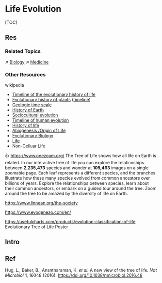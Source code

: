 # Life Evolution

[TOC]



## Res
### Related Topics
↗ [Biology](../Nature%20Science%20&%20Engineering/Biology/Biology.md)
↗ [Medicine](../Human%20Development/Medicine/Medicine.md)


### Other Resources
wikipedia
- [Timeline of the evolutionary history of life](https://en.wikipedia.org/wiki/Timeline_of_the_evolutionary_history_of_life)
- [Evolutionary history of plants](https://en.wikipedia.org/wiki/Evolutionary_history_of_plants "Evolutionary history of plants") ([timeline](https://en.wikipedia.org/wiki/Timeline_of_plant_evolution "Timeline of plant evolution"))
- [Geologic time scale](https://en.wikipedia.org/wiki/Geologic_time_scale "Geologic time scale")
- [History of Earth](https://en.wikipedia.org/wiki/History_of_Earth "History of Earth")
- [Sociocultural evolution](https://en.wikipedia.org/wiki/Sociocultural_evolution "Sociocultural evolution")
- [Timeline of human evolution](https://en.wikipedia.org/wiki/Timeline_of_human_evolution "Timeline of human evolution")
- [History of life](https://en.wikipedia.org/wiki/History_of_life)
- [Abiogenesis /Origin of Life](https://en.wikipedia.org/wiki/Abiogenesis)
- [Evolutionary Biology](https://en.wikipedia.org/wiki/Evolutionary_biology)
- [Life](https://en.wikipedia.org/wiki/Life)
- [Non-Celluar Life](https://en.wikipedia.org/wiki/Non-cellular_life)

👍 https://www.onezoom.org/
The Tree of Life shows how all life on Earth is related. In our interactive tree of life you can explore the relationships between **2,235,473** species and wonder at **105,463** images on a single zoomable page. Each leaf represents a different species, and the branches illustrate how these many species evolved from common ancestors over billions of years. Explore the relationships between species, learn about their common ancestors, or embark on a guided tour around the tree. Zoom around the tree to be amazed by the diversity of life on Earth.

https://www.linnean.org/the-society

https://www.evogeneao.com/en/

https://usefulcharts.com/products/evolution-classification-of-life
Evolutionary Tree of Life Poster



## Intro



## Ref
Hug, L., Baker, B., Anantharaman, K. _et al._ A new view of the tree of life. _Nat Microbiol_ **1**, 16048 (2016). https://doi.org/10.1038/nmicrobiol.2016.48

[Last universal common ancestor | wikipedia]: https://en.wikipedia.org/wiki/Last_universal_common_ancestor
